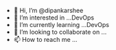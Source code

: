 - 👋 Hi, I’m @dipankarshee
- 👀 I’m interested in ...DevOps  
- 🌱 I’m currently learning ...DevOps
- 💞️ I’m looking to collaborate on ...
- 📫 How to reach me ...

<!---
dipankarshee/dipankarshee is a ✨ special ✨ repository because its `README.md` (this file) appears on your GitHub profile.
You can click the Preview link to take a look at your changes.
--->
